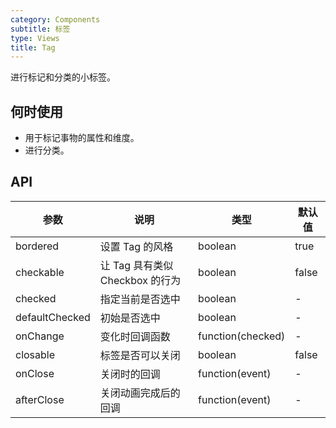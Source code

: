 ```yaml
---
category: Components
subtitle: 标签
type: Views
title: Tag
---
```


进行标记和分类的小标签。

## 何时使用

- 用于标记事物的属性和维度。
- 进行分类。

## API

| 参数           | 说明                           | 类型  | 默认值 |
|----------------|-------------------------------|------|--------|
| bordered       | 设置 Tag 的风格               | boolean    | true |
| checkable      | 让 Tag 具有类似 Checkbox 的行为| boolean    | false  |
| checked        | 指定当前是否选中               | boolean    | - |
| defaultChecked | 初始是否选中                  | boolean    | - |
| onChange       | 变化时回调函数                 | function(checked) | - |
| closable       | 标签是否可以关闭               | boolean    | false  |
| onClose        | 关闭时的回调                   | function(event) | - |
| afterClose     | 关闭动画完成后的回调             | function(event) | - |
